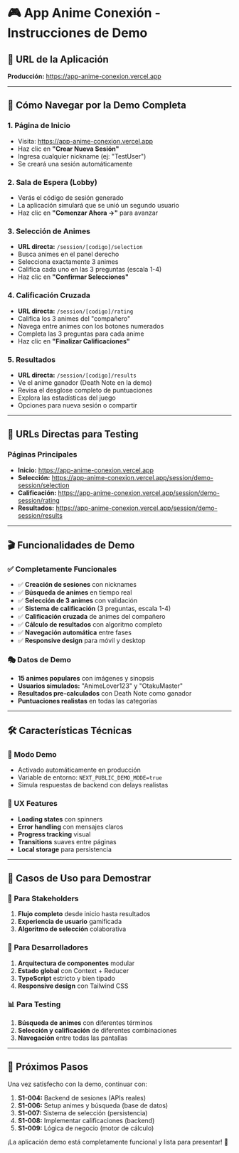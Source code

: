 # 🎮 App Anime Conexión - Instrucciones de Demo

## 🌟 URL de la Aplicación
**Producción:** https://app-anime-conexion.vercel.app

---

## 🎯 Cómo Navegar por la Demo Completa

### 1. **Página de Inicio**
- Visita: https://app-anime-conexion.vercel.app
- Haz clic en **"Crear Nueva Sesión"**
- Ingresa cualquier nickname (ej: "TestUser")
- Se creará una sesión automáticamente

### 2. **Sala de Espera (Lobby)**
- Verás el código de sesión generado
- La aplicación simulará que se unió un segundo usuario
- Haz clic en **"Comenzar Ahora →"** para avanzar

### 3. **Selección de Animes**
- **URL directa:** `/session/[codigo]/selection`
- Busca animes en el panel derecho
- Selecciona exactamente 3 animes
- Califica cada uno en las 3 preguntas (escala 1-4)
- Haz clic en **"Confirmar Selecciones"**

### 4. **Calificación Cruzada**
- **URL directa:** `/session/[codigo]/rating`
- Califica los 3 animes del "compañero"
- Navega entre animes con los botones numerados
- Completa las 3 preguntas para cada anime
- Haz clic en **"Finalizar Calificaciones"**

### 5. **Resultados**
- **URL directa:** `/session/[codigo]/results`
- Ve el anime ganador (Death Note en la demo)
- Revisa el desglose completo de puntuaciones
- Explora las estadísticas del juego
- Opciones para nueva sesión o compartir

---

## 🔗 URLs Directas para Testing

### Páginas Principales
- **Inicio:** https://app-anime-conexion.vercel.app
- **Selección:** https://app-anime-conexion.vercel.app/session/demo-session/selection
- **Calificación:** https://app-anime-conexion.vercel.app/session/demo-session/rating
- **Resultados:** https://app-anime-conexion.vercel.app/session/demo-session/results

---

## 🎬 Funcionalidades de Demo

### ✅ Completamente Funcionales
- ✅ **Creación de sesiones** con nicknames
- ✅ **Búsqueda de animes** en tiempo real
- ✅ **Selección de 3 animes** con validación
- ✅ **Sistema de calificación** (3 preguntas, escala 1-4)
- ✅ **Calificación cruzada** de animes del compañero
- ✅ **Cálculo de resultados** con algoritmo completo
- ✅ **Navegación automática** entre fases
- ✅ **Responsive design** para móvil y desktop

### 🎭 Datos de Demo
- **15 animes populares** con imágenes y sinopsis
- **Usuarios simulados:** "AnimeLover123" y "OtakuMaster"
- **Resultados pre-calculados** con Death Note como ganador
- **Puntuaciones realistas** en todas las categorías

---

## 🛠️ Características Técnicas

### 🔧 Modo Demo
- Activado automáticamente en producción
- Variable de entorno: `NEXT_PUBLIC_DEMO_MODE=true`
- Simula respuestas de backend con delays realistas

### 📱 UX Features
- **Loading states** con spinners
- **Error handling** con mensajes claros
- **Progress tracking** visual
- **Transitions** suaves entre páginas
- **Local storage** para persistencia

---

## 🎯 Casos de Uso para Demostrar

### 👥 Para Stakeholders
1. **Flujo completo** desde inicio hasta resultados
2. **Experiencia de usuario** gamificada
3. **Algoritmo de selección** colaborativa

### 🔧 Para Desarrolladores
1. **Arquitectura de componentes** modular
2. **Estado global** con Context + Reducer
3. **TypeScript** estricto y bien tipado
4. **Responsive design** con Tailwind CSS

### 📊 Para Testing
1. **Búsqueda de animes** con diferentes términos
2. **Selección y calificación** de diferentes combinaciones
3. **Navegación** entre todas las pantallas

---

## 🚀 Próximos Pasos

Una vez satisfecho con la demo, continuar con:
1. **S1-004:** Backend de sesiones (APIs reales)
2. **S1-006:** Setup animes y búsqueda (base de datos)
3. **S1-007:** Sistema de selección (persistencia)
4. **S1-008:** Implementar calificaciones (backend)
5. **S1-009:** Lógica de negocio (motor de cálculo)

¡La aplicación demo está completamente funcional y lista para presentar! 🎉
